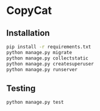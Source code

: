 # CopyCat

## Installation

```bash
pip install -r requirements.txt
python manage.py migrate
python manage.py collectstatic
python manage.py createsuperuser
python manage.py runserver
```

## Testing

```bash
python manage.py test
```
